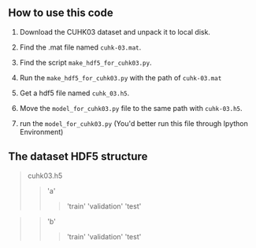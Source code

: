 ## How to use this code

1. Download the CUHK03 dataset and unpack it to local disk. 

2. Find the .mat file named `cuhk-03.mat`.

2. Find the script `make_hdf5_for_cuhk03.py`.

4. Run the `make_hdf5_for_cuhk03.py` with the path of `cuhk-03.mat`

5. Get a hdf5 file named `cuhk_03.h5`.

6. Move the `model_for_cuhk03.py` file to the same path with `cuhk-03.h5`.

7. run the `model_for_cuhk03.py` (You'd better run this file through Ipython Environment)

## The dataset HDF5 structure

>cuhk03.h5
>>'a'
>>>'train'
>>>'validation'
>>>'test'

>>'b'
>>>'train'
>>>'validation'
>>>'test'
